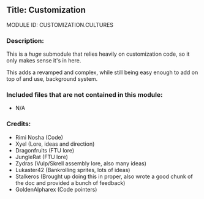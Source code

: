 ## Title: Customization

MODULE ID: CUSTOMIZATION.CULTURES

### Description:

This is a *huge* submodule that relies heavily on customization code, so it only makes sense it's in here.

This adds a revamped and complex, while still being easy enough to add on top of and use, background system.

### Included files that are not contained in this module:

- N/A

### Credits:
- Rimi Nosha (Code)
- Xyel (Lore, ideas and direction)
- Dragonfruits (FTU lore)
- JungleRat (FTU lore)
- Zydras (Vulp/Skrell assembly lore, also many ideas)
- Lukaster42 (Bankrolling sprites, lots of ideas)
- Stalkeros (Brought up doing this in proper, also wrote a good chunk of the doc and provided a bunch of feedback)
- GoldenAlpharex (Code pointers)
